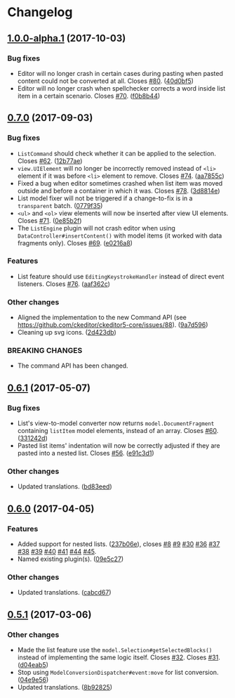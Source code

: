 Changelog
=========

## [1.0.0-alpha.1](https://github.com/ckeditor/ckeditor5-list/compare/v0.7.0...v1.0.0-alpha.1) (2017-10-03)

### Bug fixes

* Editor will no longer crash in certain cases during pasting when pasted content could not be converted at all. Closes [#80](https://github.com/ckeditor/ckeditor5-list/issues/80). ([40d0bf5](https://github.com/ckeditor/ckeditor5-list/commit/40d0bf5))
* Editor will no longer crash when spellchecker corrects a word inside list item in a certain scenario. Closes [#70](https://github.com/ckeditor/ckeditor5-list/issues/70). ([f0b8b44](https://github.com/ckeditor/ckeditor5-list/commit/f0b8b44))


## [0.7.0](https://github.com/ckeditor/ckeditor5-list/compare/v0.6.1...v0.7.0) (2017-09-03)

### Bug fixes

* `ListCommand` should check whether it can be applied to the selection. Closes [#62](https://github.com/ckeditor/ckeditor5-list/issues/62). ([12b77ae](https://github.com/ckeditor/ckeditor5-list/commit/12b77ae))
* `view.UIElement` will no longer be incorrectly removed instead of `<li>` element if it was before `<li>` element to remove. Closes [#74](https://github.com/ckeditor/ckeditor5-list/issues/74). ([aa7855c](https://github.com/ckeditor/ckeditor5-list/commit/aa7855c))
* Fixed a bug when editor sometimes crashed when list item was moved outside and before a container in which it was. Closes [#78](https://github.com/ckeditor/ckeditor5-list/issues/78). ([3d8814e](https://github.com/ckeditor/ckeditor5-list/commit/3d8814e))
* List model fixer will not be triggered if a change-to-fix is in a `transparent` batch. ([0779f35](https://github.com/ckeditor/ckeditor5-list/commit/0779f35))
* `<ul>` and `<ol>` view elements will now be inserted after view UI elements. Closes [#71](https://github.com/ckeditor/ckeditor5-list/issues/71). ([0e85b2f](https://github.com/ckeditor/ckeditor5-list/commit/0e85b2f))
* The `ListEngine` plugin will not crash editor when using `DataController#insertContent()` with model items (it worked with data fragments only). Closes [#69](https://github.com/ckeditor/ckeditor5-list/issues/69). ([e0216a8](https://github.com/ckeditor/ckeditor5-list/commit/e0216a8))

### Features

* List feature should use `EditingKeystrokeHandler` instead of direct event listeners. Closes [#76](https://github.com/ckeditor/ckeditor5-list/issues/76). ([aaf362c](https://github.com/ckeditor/ckeditor5-list/commit/aaf362c))

### Other changes

* Aligned the implementation to the new Command API (see https://github.com/ckeditor/ckeditor5-core/issues/88). ([9a7d596](https://github.com/ckeditor/ckeditor5-list/commit/9a7d596))
* Cleaning up svg icons. ([2d423db](https://github.com/ckeditor/ckeditor5-list/commit/2d423db))

### BREAKING CHANGES

* The command API has been changed.


## [0.6.1](https://github.com/ckeditor/ckeditor5-list/compare/v0.6.0...v0.6.1) (2017-05-07)

### Bug fixes

* List's view-to-model converter now returns `model.DocumentFragment` containing `listItem` model elements, instead of an array. Closes [#60](https://github.com/ckeditor/ckeditor5/issues/60). ([331242d](https://github.com/ckeditor/ckeditor5-list/commit/331242d))
* Pasted list items' indentation will now be correctly adjusted if they are pasted into a nested list. Closes [#56](https://github.com/ckeditor/ckeditor5-list/issues/56). ([e91c3d1](https://github.com/ckeditor/ckeditor5-list/commit/e91c3d1))

### Other changes

* Updated translations. ([bd83eed](https://github.com/ckeditor/ckeditor5-list/commit/bd83eed))


## [0.6.0](https://github.com/ckeditor/ckeditor5-list/compare/v0.5.1...v0.6.0) (2017-04-05)

### Features

* Added support for nested lists. ([237b06e](https://github.com/ckeditor/ckeditor5-list/commit/237b06e)), closes [#8](https://github.com/ckeditor/ckeditor5-list/issues/8) [#9](https://github.com/ckeditor/ckeditor5-list/issues/9) [#30](https://github.com/ckeditor/ckeditor5-list/issues/30) [#36](https://github.com/ckeditor/ckeditor5-list/issues/36) [#37](https://github.com/ckeditor/ckeditor5-list/issues/37) [#38](https://github.com/ckeditor/ckeditor5-list/issues/38) [#39](https://github.com/ckeditor/ckeditor5-list/issues/39) [#40](https://github.com/ckeditor/ckeditor5-list/issues/40) [#41](https://github.com/ckeditor/ckeditor5-list/issues/41) [#44](https://github.com/ckeditor/ckeditor5-list/issues/44) [#45](https://github.com/ckeditor/ckeditor5-list/issues/45).
* Named existing plugin(s). ([09e5c27](https://github.com/ckeditor/ckeditor5-list/commit/09e5c27))

### Other changes

* Updated translations. ([cabcd67](https://github.com/ckeditor/ckeditor5-list/commit/cabcd67))


## [0.5.1](https://github.com/ckeditor/ckeditor5-list/compare/v0.5.0...v0.5.1) (2017-03-06)

### Other changes

* Made the list feature use the `model.Selection#getSelectedBlocks()` instead of implementing the same logic itself. Closes [#32](https://github.com/ckeditor/ckeditor5/issues/32). Closes [#31](https://github.com/ckeditor/ckeditor5/issues/31). ([d04eab5](https://github.com/ckeditor/ckeditor5-list/commit/d04eab5))
* Stop using `ModelConversionDispatcher#event:move` for list conversion. ([04e9e56](https://github.com/ckeditor/ckeditor5-list/commit/04e9e56))
* Updated translations. ([8b92825](https://github.com/ckeditor/ckeditor5-list/commit/8b92825))
